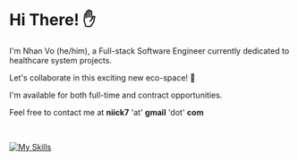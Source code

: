 # Hi There! :raised_hand:

I'm Nhan Vo (he/him), a Full-stack Software Engineer currently dedicated to healthcare system projects.

Let's collaborate in this exciting new eco-space! :rocket:

I'm available for both full-time and contract opportunities.

Feel free to contact me at **niick7** 'at' **gmail** 'dot' **com**

<br>

[![My Skills](https://skillicons.dev/icons?i=ruby,java,nodejs,js,rails,spring,aws,azure,postgres,mysql,mongodb,docker,kubernetes,graphql,visualstudio,eclipse,linux,ubuntu,vim,postman&perline=10)](https://skillicons.dev)
